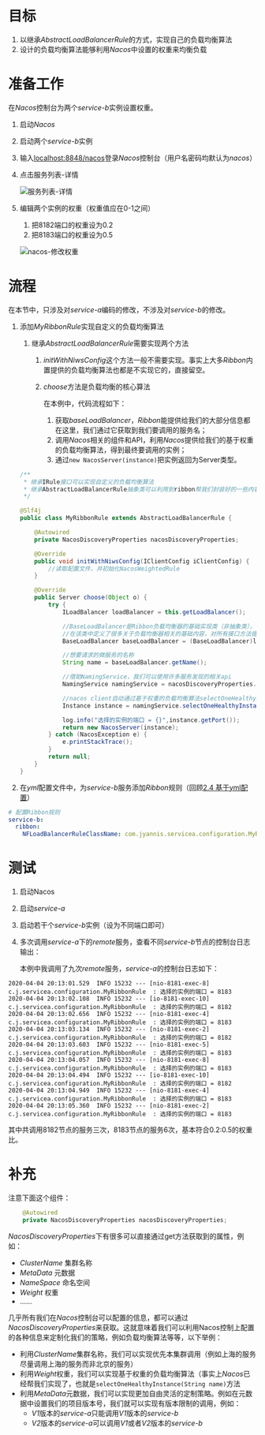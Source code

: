 # 目标

1. 以继承*AbstractLoadBalancerRule*的方式，实现自己的负载均衡算法
2. 设计的负载均衡算法能够利用*Nacos*中设置的权重来均衡负载





# 准备工作

在*Nacos*控制台为两个*service-b*实例设置权重。

1. 启动*Nacos*

2. 启动两个*service-b*实例

3. 输入[localhost:8848/nacos]()登录*Nacos*控制台（用户名密码均默认为*nacos*）

4. 点击服务列表-详情

   ![服务列表-详情](https://raw.githubusercontent.com/jyannis/SpringCloud-Alibaba-Learning/master/2.Ribbon/2.7%20%E8%87%AA%E5%AE%9A%E4%B9%89%E8%B4%9F%E8%BD%BD%E5%9D%87%E8%A1%A1%E8%A7%84%E5%88%99/docs/%E6%9C%8D%E5%8A%A1%E5%88%97%E8%A1%A8-%E8%AF%A6%E6%83%85.png)

5. 编辑两个实例的权重（权重值应在0-1之间）

   1. 把8182端口的权重设为0.2
   2. 把8183端口的权重设为0.5

   ![nacos-修改权重](https://raw.githubusercontent.com/jyannis/SpringCloud-Alibaba-Learning/master/2.Ribbon/2.7%20%E8%87%AA%E5%AE%9A%E4%B9%89%E8%B4%9F%E8%BD%BD%E5%9D%87%E8%A1%A1%E8%A7%84%E5%88%99/docs/nacos-%E4%BF%AE%E6%94%B9%E6%9D%83%E9%87%8D.png)





# 流程

在本节中，只涉及对*service-a*编码的修改，不涉及对*service-b*的修改。

1. 添加*MyRibbonRule*实现自定义的负载均衡算法

   1. 继承*AbstractLoadBalancerRule*需要实现两个方法

      1. *initWithNiwsConfig*这个方法一般不需要实现。事实上大多*Ribbon*内置提供的负载均衡算法也都是不实现它的，直接留空。

      2. *choose*方法是负载均衡的核心算法

         在本例中，代码流程如下：

         1. 获取*baseLoadBalancer*，*Ribbon*能提供给我们的大部分信息都在这里，我们通过它获取到我们要调用的服务名；
         2. 调用*Nacos*相关的组件和API，利用*Nacos*提供给我们的基于权重的负载均衡算法，得到最终要调用的实例；
         3. 通过`new NacosServer(instance)`把实例返回为Server类型。

   ```java
   /**
    * 继承IRule接口可以实现自定义的负载均衡算法
    * 继承AbstractLoadBalancerRule抽象类可以利用到ribbon帮我们封装好的一些内容
    */
   
   @Slf4j
   public class MyRibbonRule extends AbstractLoadBalancerRule {
   
       @Autowired
       private NacosDiscoveryProperties nacosDiscoveryProperties;
   
       @Override
       public void initWithNiwsConfig(IClientConfig iClientConfig) {
           //读取配置文件，并初始化NacosWeightedRule
       }
   
       @Override
       public Server choose(Object o) {
           try {
               ILoadBalancer loadBalancer = this.getLoadBalancer();
   
               //BaseLoadBalancer是Ribbon负载均衡器的基础实现类（非抽象类），
               //在该类中定义了很多关于负载均衡器相关的基础内容，对所有接口方法提供了实现。
               BaseLoadBalancer baseLoadBalancer = (BaseLoadBalancer)loadBalancer;
   
               //想要请求的微服务的名称
               String name = baseLoadBalancer.getName();
   
               //借助NamingService，我们可以使用许多服务发现的相关api
               NamingService namingService = nacosDiscoveryProperties.namingServiceInstance();
   
               //nacos client自动通过基于权重的负载均衡算法selectOneHealthyInstance，给我们选择一个实例
               Instance instance = namingService.selectOneHealthyInstance(name);
   
               log.info("选择的实例的端口 = {}",instance.getPort());
               return new NacosServer(instance);
           } catch (NacosException e) {
               e.printStackTrace();
           }
           return null;
       }
   }
   ```

   

2. 在*yml*配置文件中，为*service-b*服务添加*Ribbon*规则（回顾[2.4 基于yml配置](https://github.com/jyannis/SpringCloud-Alibaba-Learning/tree/master/2.Ribbon/2.4%20%E5%9F%BA%E4%BA%8Eyml%E9%85%8D%E7%BD%AE)）

```yaml
# 配置Ribbon规则
service-b:
  ribbon:
    NFLoadBalancerRuleClassName: com.jyannis.servicea.configuration.MyRibbonRule
```





# 测试

1. 启动Nacos

2. 启动*service-a*

3. 启动若干个*service-b*实例（设为不同端口即可）

4. 多次调用*service-a*下的*remote*服务，查看不同*service-b*节点的控制台日志输出：

   本例中我调用了九次*remote*服务，*service-a*的控制台日志如下：

```
2020-04-04 20:13:01.529  INFO 15232 --- [nio-8181-exec-8] c.j.servicea.configuration.MyRibbonRule  : 选择的实例的端口 = 8183
2020-04-04 20:13:02.108  INFO 15232 --- [io-8181-exec-10] c.j.servicea.configuration.MyRibbonRule  : 选择的实例的端口 = 8182
2020-04-04 20:13:02.656  INFO 15232 --- [nio-8181-exec-4] c.j.servicea.configuration.MyRibbonRule  : 选择的实例的端口 = 8183
2020-04-04 20:13:03.134  INFO 15232 --- [nio-8181-exec-2] c.j.servicea.configuration.MyRibbonRule  : 选择的实例的端口 = 8182
2020-04-04 20:13:03.603  INFO 15232 --- [nio-8181-exec-5] c.j.servicea.configuration.MyRibbonRule  : 选择的实例的端口 = 8183
2020-04-04 20:13:04.057  INFO 15232 --- [nio-8181-exec-8] c.j.servicea.configuration.MyRibbonRule  : 选择的实例的端口 = 8183
2020-04-04 20:13:04.494  INFO 15232 --- [io-8181-exec-10] c.j.servicea.configuration.MyRibbonRule  : 选择的实例的端口 = 8182
2020-04-04 20:13:04.949  INFO 15232 --- [nio-8181-exec-4] c.j.servicea.configuration.MyRibbonRule  : 选择的实例的端口 = 8183
2020-04-04 20:13:05.360  INFO 15232 --- [nio-8181-exec-2] c.j.servicea.configuration.MyRibbonRule  : 选择的实例的端口 = 8183
```

其中共调用8182节点的服务三次，8183节点的服务6次，基本符合0.2:0.5的权重比。





# 补充

注意下面这个组件：

```java
    @Autowired
    private NacosDiscoveryProperties nacosDiscoveryProperties;
```

*NacosDiscoveryProperties*下有很多可以直接通过get方法获取到的属性，例如：

- *ClusterName* 集群名称
- *MetaData* 元数据
- *NameSpace* 命名空间
- *Weight* 权重
- ……

几乎所有我们在*Nacos*控制台可以配置的信息，都可以通过*NacosDiscoveryProperties*来获取。这就意味着我们可以利用Nacos控制上配置的各种信息来定制化我们的策略，例如负载均衡算法等等，以下举例：

- 利用*ClusterName*集群名称，我们可以实现优先本集群调用（例如上海的服务尽量调用上海的服务而非北京的服务）
- 利用*Weight*权重，我们可以实现基于权重的负载均衡算法（事实上*Nacos*已经帮我们实现了，也就是`selectOneHealthyInstance(String name)`方法
- 利用*MetaData*元数据，我们可以实现更加自由灵活的定制策略。例如在元数据中设置我们的项目版本号，我们就可以实现有版本限制的调用，例如：
  - *V1*版本的*service-a*只能调用*V1*版本的*service-b*
  - *V2*版本的*service-a*可以调用*V1*或者*V2*版本的*service-b*